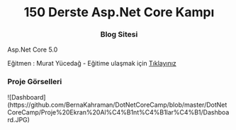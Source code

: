 <h1 align="center">150 Derste Asp.Net Core Kampı</h1>
<h3 align="center">Blog Sitesi</h3>
<p> Asp.Net Core 5.0 </p>
<p>Eğitmen : Murat Yücedağ - Eğitime ulaşmak için  <a href="https://www.youtube.com/watch?v=HXKnDUb06iw&list=PLKnjBHu2xXNNkinaVhPqPZG0ubaLN63ci" target="_blank">Tıklayınız</a></p>

<h3>Proje Görselleri</h3>
![Dashboard](https://github.com/BernaKahraman/DotNetCoreCamp/blob/master/DotNetCoreCamp/Proje%20Ekran%20Al%C4%B1nt%C4%B1lar%C4%B1/Dashboard.JPG)

